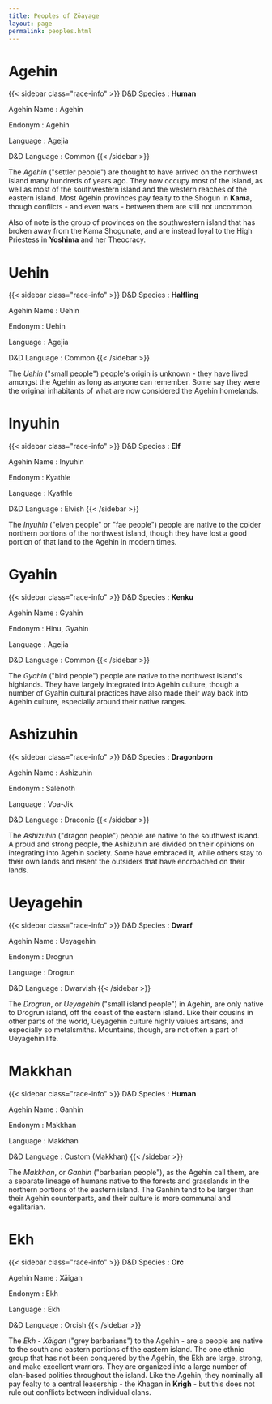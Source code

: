 ```yaml
---
title: Peoples of Zōayage
layout: page
permalink: peoples.html
---
```


# Agehin

{{< sidebar class="race-info" >}}
D&D Species
: **Human**

Agehin Name
: Agehin

Endonym
: Agehin

Language
: Agejia

D&D Language
: Common
{{< /sidebar >}}

The _Agehin_ ("settler people") are thought to have arrived on the northwest
island many hundreds of years ago. They now occupy most of the island, as well
as most of the southwestern island and the western reaches of the eastern
island. Most Agehin provinces pay fealty to the Shogun in **Kama**, though
conflicts - and even wars - between them are still not uncommon.

Also of note is the group of provinces on the southwestern island that has
broken away from the Kama Shogunate, and are instead loyal to the High
Priestess in **Yoshima** and her Theocracy.

# Uehin

{{< sidebar class="race-info" >}}
D&D Species
: **Halfling**

Agehin Name
: Uehin

Endonym
: Uehin

Language
: Agejia

D&D Language
: Common
{{< /sidebar >}}

The _Uehin_ ("small people") people's origin is unknown - they have lived
amongst the Agehin as long as anyone can remember. Some say they were the
original inhabitants of what are now considered the Agehin homelands.

# Inyuhin

{{< sidebar class="race-info" >}}
D&D Species
: **Elf**

Agehin Name
: Inyuhin

Endonym
: Kyathle

Language
: Kyathle

D&D Language
: Elvish
{{< /sidebar >}}

The _Inyuhin_ ("elven people" or "fae people") people are native to the colder
northern portions of the northwest island, though they have lost a good portion
of that land to the Agehin in modern times.

# Gyahin

{{< sidebar class="race-info" >}}
D&D Species
: **Kenku**

Agehin Name
: Gyahin

Endonym
: Hinu, Gyahin

Language
: Agejia

D&D Language
: Common
{{< /sidebar >}}

The _Gyahin_ ("bird people") people are native to the northwest island's
highlands. They have largely integrated into Agehin culture, though a number of
Gyahin cultural practices have also made their way back into Agehin culture,
especially around their native ranges.

# Ashizuhin

{{< sidebar class="race-info" >}}
D&D Species
: **Dragonborn**

Agehin Name
: Ashizuhin

Endonym
: Salenoth

Language
: Voa-Jik

D&D Language
: Draconic
{{< /sidebar >}}

The _Ashizuhin_ ("dragon people") people are native to the southwest island. A
proud and strong people, the Ashizuhin are divided on their opinions on
integrating into Agehin society. Some have embraced it, while others stay to
their own lands and resent the outsiders that have encroached on their lands.

# Ueyagehin

{{< sidebar class="race-info" >}}
D&D Species
: **Dwarf**

Agehin Name
: Ueyagehin

Endonym
: Drogrun

Language
: Drogrun

D&D Language
: Dwarvish
{{< /sidebar >}}

The _Drogrun_, or _Ueyagehin_ ("small island people") in Agehin, are only native
to Drogrun island, off the coast of the eastern island. Like their cousins in
other parts of the world, Ueyagehin culture highly values artisans, and
especially so metalsmiths. Mountains, though, are not often a part of Ueyagehin
life.

# Makkhan

{{< sidebar class="race-info" >}}
D&D Species
: **Human**

Agehin Name
: Ganhin

Endonym
: Makkhan

Language
: Makkhan

D&D Language
: Custom (Makkhan)
{{< /sidebar >}}

The _Makkhan_, or _Ganhin_ ("barbarian people"), as the Agehin call them, are a
separate lineage of humans native to the forests and grasslands in the northern
portions of the eastern island. The Ganhin tend to be larger than their Agehin
counterparts, and their culture is more communal and egalitarian.

# Ekh

{{< sidebar class="race-info" >}}
D&D Species
: **Orc**

Agehin Name
: Xāigan

Endonym
: Ekh

Language
: Ekh

D&D Language
: Orcish
{{< /sidebar >}}

The _Ekh_ - _Xāigan_ ("grey barbarians") to the Agehin - are a people are
native to the south and eastern portions of the eastern island. The one ethnic
group that has not been conquered by the Agehin, the Ekh are large, strong, and
make excellent warriors. They are organized into a large number of clan-based
polities throughout the island. Like the Agehin, they nominally all pay fealty
to a central leasership - the Khagan in **Krigh** - but this does not rule out
conflicts between individual clans.
